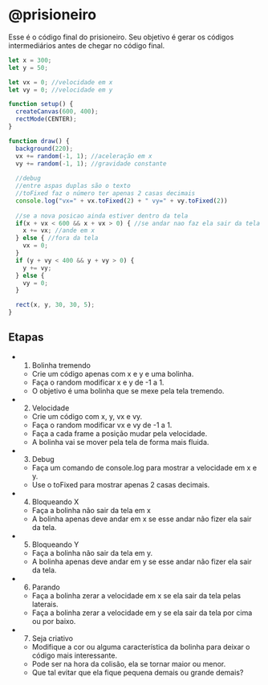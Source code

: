 # @prisioneiro

Esse é o código final do prisioneiro. Seu objetivo é gerar os códigos intermediários antes de chegar no código final.

```js
let x = 300;
let y = 50;

let vx = 0; //velocidade em x
let vy = 0; //velocidade em y

function setup() {
  createCanvas(600, 400);
  rectMode(CENTER);
}

function draw() {
  background(220);
  vx += random(-1, 1); //aceleração em x
  vy += random(-1, 1); //gravidade constante
  
  //debug
  //entre aspas duplas são o texto
  //toFixed faz o número ter apenas 2 casas decimais
  console.log("vx=" + vx.toFixed(2) + " vy=" + vy.toFixed(2))
  
  //se a nova posicao ainda estiver dentro da tela
  if(x + vx < 600 && x + vx > 0) { //se andar nao faz ela sair da tela
    x += vx; //ande em x
  } else { //fora da tela
    vx = 0;
  }
  if (y + vy < 400 && y + vy > 0) {
    y += vy;
  } else {
    vy = 0;
  }

  rect(x, y, 30, 30, 5);
}
```

## Etapas

- 01. Bolinha tremendo
  - Crie um código apenas com x e y e uma bolinha.
  - Faça o random modificar x e y de -1 a 1.
  - O objetivo é uma bolinha que se mexe pela tela tremendo.
- 02. Velocidade
  - Crie um código com x, y, vx e vy.
  - Faça o random modificar vx e vy de -1 a 1.
  - Faça a cada frame a posição mudar pela velocidade.
  - A bolinha vai se mover pela tela de forma mais fluida.
- 03. Debug
  - Faça um comando de console.log para mostrar a velocidade em x e y.
  - Use o toFixed para mostrar apenas 2 casas decimais.
- 04. Bloqueando X
  - Faça a bolinha não sair da tela em x
  - A bolinha apenas deve andar em x se esse andar não fizer ela sair da tela.
- 05. Bloqueando Y
  - Faça a bolinha não sair da tela em y.
  - A bolinha apenas deve andar em y se esse andar não fizer ela sair da tela.
- 06. Parando
  - Faça a bolinha zerar a velocidade em x se ela sair da tela pelas laterais.
  - Faça a bolinha zerar a velocidade em y se ela sair da tela por cima ou por baixo.
- 07. Seja criativo
  - Modifique a cor ou alguma característica da bolinha para deixar o código mais interessante.
  - Pode ser na hora da colisão, ela se tornar maior ou menor.
  - Que tal evitar que ela fique pequena demais ou grande demais?